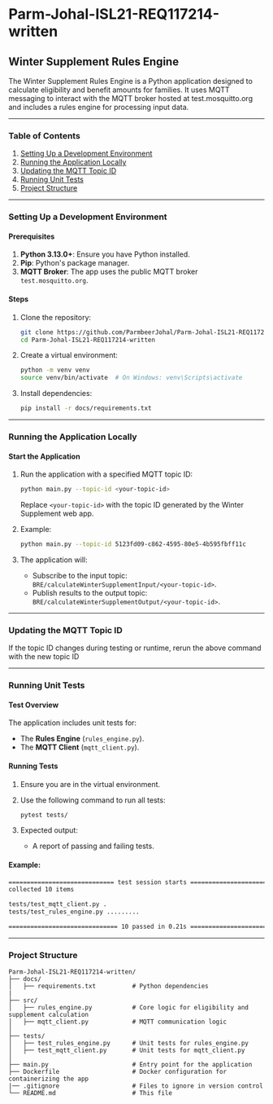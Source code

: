 # Parm-Johal-ISL21-REQ117214-written

## Winter Supplement Rules Engine

The Winter Supplement Rules Engine is a Python application designed to calculate eligibility and benefit amounts for families. It uses MQTT messaging to interact with the MQTT broker hosted at test.mosquitto.org and includes a rules engine for processing input data.

---

### Table of Contents
1. [Setting Up a Development Environment](#setting-up-a-development-environment)
2. [Running the Application Locally](#running-the-application-locally)
3. [Updating the MQTT Topic ID](#updating-the-mqtt-topic-id)
4. [Running Unit Tests](#running-unit-tests)
5. [Project Structure](#project-structure)

---

### Setting Up a Development Environment

#### Prerequisites
1. **Python 3.13.0+**: Ensure you have Python installed.
2. **Pip**: Python's package manager.
3. **MQTT Broker**: The app uses the public MQTT broker `test.mosquitto.org`.

#### Steps
1. Clone the repository:
   ```bash
   git clone https://github.com/ParmbeerJohal/Parm-Johal-ISL21-REQ117214-written.git
   cd Parm-Johal-ISL21-REQ117214-written
   ```

2. Create a virtual environment:
   ```bash
   python -m venv venv
   source venv/bin/activate  # On Windows: venv\Scripts\activate
   ```

3. Install dependencies:
   ```bash
   pip install -r docs/requirements.txt
   ```

---

### Running the Application Locally

#### Start the Application
1. Run the application with a specified MQTT topic ID:
   ```bash
   python main.py --topic-id <your-topic-id>
   ```
   Replace `<your-topic-id>` with the topic ID generated by the Winter Supplement web app.

2. Example:
   ```bash
   python main.py --topic-id 5123fd09-c862-4595-80e5-4b595fbff11c
   ```

3. The application will:
   - Subscribe to the input topic: `BRE/calculateWinterSupplementInput/<your-topic-id>`.
   - Publish results to the output topic: `BRE/calculateWinterSupplementOutput/<your-topic-id>`.

---

### Updating the MQTT Topic ID

If the topic ID changes during testing or runtime, rerun the above command with the new topic ID

---

### Running Unit Tests

#### Test Overview
The application includes unit tests for:
- The **Rules Engine** (`rules_engine.py`).
- The **MQTT Client** (`mqtt_client.py`).

#### Running Tests
1. Ensure you are in the virtual environment.
2. Use the following command to run all tests:
   ```bash
   pytest tests/
   ```

3. Expected output:
   - A report of passing and failing tests.

#### Example:
```bash
============================= test session starts ==============================
collected 10 items                                                              

tests/test_mqtt_client.py .                                            [ 10%]
tests/test_rules_engine.py .........                                   [100%]

============================== 10 passed in 0.21s ===============================
```

---

### Project Structure

```plaintext
Parm-Johal-ISL21-REQ117214-written/
├── docs/
│   ├── requirements.txt          # Python dependencies
|
├── src/
│   ├── rules_engine.py           # Core logic for eligibility and supplement calculation
│   ├── mqtt_client.py            # MQTT communication logic
│
├── tests/
│   ├── test_rules_engine.py      # Unit tests for rules_engine.py
│   ├── test_mqtt_client.py       # Unit tests for mqtt_client.py
│
├── main.py                       # Entry point for the application
├── Dockerfile                    # Docker configuration for containerizing the app
|── .gitignore                    # Files to ignore in version control
└── README.md                     # This file
```